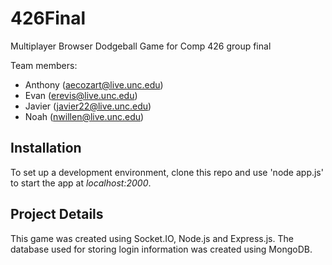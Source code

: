 # 426Final
Multiplayer Browser Dodgeball Game for Comp 426 group final

Team members:
- Anthony (aecozart@live.unc.edu)
- Evan (erevis@live.unc.edu)
- Javier (javier22@live.unc.edu)
- Noah (nwillen@live.unc.edu)

## Installation
To set up a development environment, clone this repo and use 'node app.js' to start the app at *localhost:2000*.  

## Project Details
This game was created using Socket.IO, Node.js and Express.js. The database used for storing login information was created using MongoDB.
